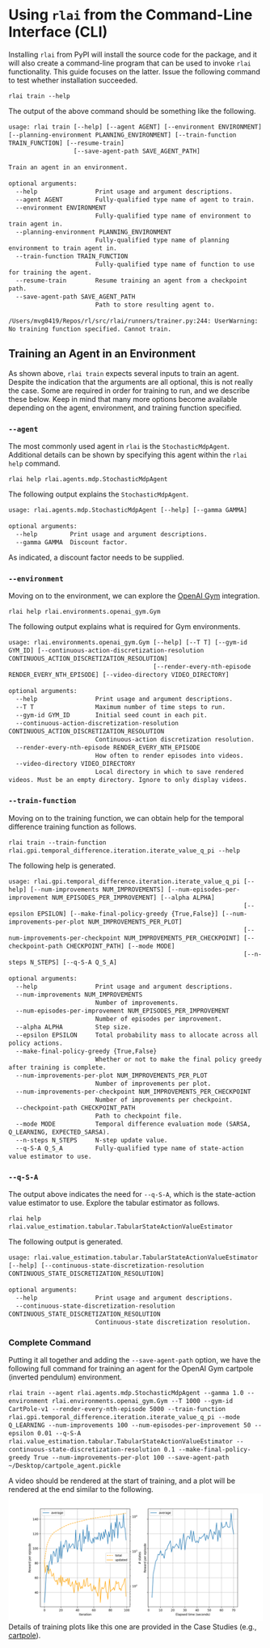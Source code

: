 # Using `rlai` from the Command-Line Interface (CLI)

Installing `rlai` from PyPI will install the source code for the package, and it will also create a command-line 
program that can be used to invoke `rlai` functionality. This guide focuses on the latter. Issue the following command
to test whether installation succeeded.

```
rlai train --help
```
The output of the above command should be something like the following.
```
usage: rlai train [--help] [--agent AGENT] [--environment ENVIRONMENT] [--planning-environment PLANNING_ENVIRONMENT] [--train-function TRAIN_FUNCTION] [--resume-train]
                  [--save-agent-path SAVE_AGENT_PATH]

Train an agent in an environment.

optional arguments:
  --help                Print usage and argument descriptions.
  --agent AGENT         Fully-qualified type name of agent to train.
  --environment ENVIRONMENT
                        Fully-qualified type name of environment to train agent in.
  --planning-environment PLANNING_ENVIRONMENT
                        Fully-qualified type name of planning environment to train agent in.
  --train-function TRAIN_FUNCTION
                        Fully-qualified type name of function to use for training the agent.
  --resume-train        Resume training an agent from a checkpoint path.
  --save-agent-path SAVE_AGENT_PATH
                        Path to store resulting agent to.

/Users/mvg0419/Repos/rl/src/rlai/runners/trainer.py:244: UserWarning: No training function specified. Cannot train.
```

## Training an Agent in an Environment
As shown above, `rlai train` expects several inputs to train an agent. Despite the indication that the arguments are all
optional, this is not really the case. Some are required in order for training to run, and we describe these below.
Keep in mind that many more options become available depending on the agent, environment, and training function 
specified.

### `--agent`
The most commonly used agent in `rlai` is the `StochasticMdpAgent`. Additional details can be shown by specifying this 
agent within the `rlai help` command.
```
rlai help rlai.agents.mdp.StochasticMdpAgent
```
The following output explains the `StochasticMdpAgent`.
```
usage: rlai.agents.mdp.StochasticMdpAgent [--help] [--gamma GAMMA]

optional arguments:
  --help         Print usage and argument descriptions.
  --gamma GAMMA  Discount factor.
```
As indicated, a discount factor needs to be supplied.

### `--environment`
Moving on to the environment, we can explore the [OpenAI Gym](https://gym.openai.com/) integration.
```
rlai help rlai.environments.openai_gym.Gym
```
The following output explains what is required for Gym environments.
```
usage: rlai.environments.openai_gym.Gym [--help] [--T T] [--gym-id GYM_ID] [--continuous-action-discretization-resolution CONTINUOUS_ACTION_DISCRETIZATION_RESOLUTION]
                                        [--render-every-nth-episode RENDER_EVERY_NTH_EPISODE] [--video-directory VIDEO_DIRECTORY]

optional arguments:
  --help                Print usage and argument descriptions.
  --T T                 Maximum number of time steps to run.
  --gym-id GYM_ID       Initial seed count in each pit.
  --continuous-action-discretization-resolution CONTINUOUS_ACTION_DISCRETIZATION_RESOLUTION
                        Continuous-action discretization resolution.
  --render-every-nth-episode RENDER_EVERY_NTH_EPISODE
                        How often to render episodes into videos.
  --video-directory VIDEO_DIRECTORY
                        Local directory in which to save rendered videos. Must be an empty directory. Ignore to only display videos.
```

### `--train-function`
Moving on to the training function, we can obtain help for the temporal difference training function as follows.
```
rlai train --train-function rlai.gpi.temporal_difference.iteration.iterate_value_q_pi --help
```
The following help is generated.
```
usage: rlai.gpi.temporal_difference.iteration.iterate_value_q_pi [--help] [--num-improvements NUM_IMPROVEMENTS] [--num-episodes-per-improvement NUM_EPISODES_PER_IMPROVEMENT] [--alpha ALPHA]
                                                                 [--epsilon EPSILON] [--make-final-policy-greedy {True,False}] [--num-improvements-per-plot NUM_IMPROVEMENTS_PER_PLOT]
                                                                 [--num-improvements-per-checkpoint NUM_IMPROVEMENTS_PER_CHECKPOINT] [--checkpoint-path CHECKPOINT_PATH] [--mode MODE]
                                                                 [--n-steps N_STEPS] [--q-S-A Q_S_A]

optional arguments:
  --help                Print usage and argument descriptions.
  --num-improvements NUM_IMPROVEMENTS
                        Number of improvements.
  --num-episodes-per-improvement NUM_EPISODES_PER_IMPROVEMENT
                        Number of episodes per improvement.
  --alpha ALPHA         Step size.
  --epsilon EPSILON     Total probability mass to allocate across all policy actions.
  --make-final-policy-greedy {True,False}
                        Whether or not to make the final policy greedy after training is complete.
  --num-improvements-per-plot NUM_IMPROVEMENTS_PER_PLOT
                        Number of improvements per plot.
  --num-improvements-per-checkpoint NUM_IMPROVEMENTS_PER_CHECKPOINT
                        Number of improvements per checkpoint.
  --checkpoint-path CHECKPOINT_PATH
                        Path to checkpoint file.
  --mode MODE           Temporal difference evaluation mode (SARSA, Q_LEARNING, EXPECTED_SARSA).
  --n-steps N_STEPS     N-step update value.
  --q-S-A Q_S_A         Fully-qualified type name of state-action value estimator to use.
```

### `--q-S-A`
The output above indicates the need for `--q-S-A`, which is the state-action value estimator to use. Explore the 
tabular estimator as follows.
```
rlai help rlai.value_estimation.tabular.TabularStateActionValueEstimator
```
The following output is generated.
```
usage: rlai.value_estimation.tabular.TabularStateActionValueEstimator [--help] [--continuous-state-discretization-resolution CONTINUOUS_STATE_DISCRETIZATION_RESOLUTION]

optional arguments:
  --help                Print usage and argument descriptions.
  --continuous-state-discretization-resolution CONTINUOUS_STATE_DISCRETIZATION_RESOLUTION
                        Continuous-state discretization resolution.
```

### Complete Command
Putting it all together and adding the `--save-agent-path` option, we have the following full command for training an
agent for the OpenAI Gym cartpole (inverted pendulum) environment.
```
rlai train --agent rlai.agents.mdp.StochasticMdpAgent --gamma 1.0 --environment rlai.environments.openai_gym.Gym --T 1000 --gym-id CartPole-v1 --render-every-nth-episode 5000 --train-function rlai.gpi.temporal_difference.iteration.iterate_value_q_pi --mode Q_LEARNING --num-improvements 100 --num-episodes-per-improvement 50 --epsilon 0.01 --q-S-A rlai.value_estimation.tabular.TabularStateActionValueEstimator --continuous-state-discretization-resolution 0.1 --make-final-policy-greedy True --num-improvements-per-plot 100 --save-agent-path ~/Desktop/cartpole_agent.pickle
```
A video should be rendered at the start of training, and a plot will be rendered at the end similar to the following.
![cartpole](cli-cartpole.png)
Details of training plots like this one are provided in the Case Studies 
(e.g., [cartpole](case_studies/inverted_pendulum.md)).